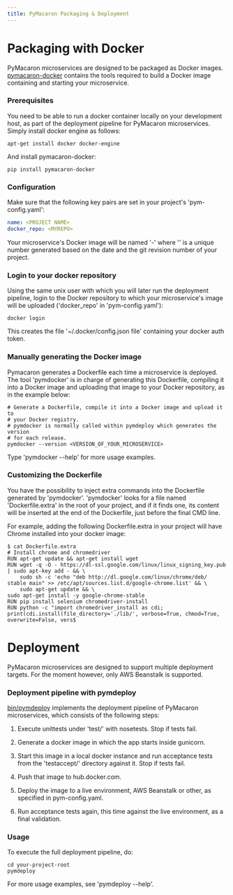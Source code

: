 ```yaml
---
title: PyMacaron Packaging & Deployment
---
```


Packaging with Docker
=====================

PyMacaron microservices are designed to be packaged as Docker images.
[pymacaron-docker](https://github.com/pymacaron/pymacaron-docker) contains the tools
required to build a Docker image containing and starting your microservice.

### Prerequisites

You need to be able to run a docker container locally on your development host,
as part of the deployment pipeline for PyMacaron microservices. Simply install
docker engine as follows:

```shell
apt-get install docker docker-engine
```

And install pymacaron-docker:

```shell
pip install pymacaron-docker
```

### Configuration

Make sure that the following key pairs are set in your project's 'pym-config.yaml':

```yaml
name: <PROJECT NAME>
docker_repo: <MYREPO>
```

Your microservice's Docker image will be named '<PROJECT NAME>-<VERSION>' where '<VERSION>'
is a unique number generated based on the date and the git revision number of your project.

### Login to your docker repository

Using the same unix user with which you will later run the deployment pipeline, login to
the Docker repository to which your microservice's image will be uploaded ('docker_repo' in
'pym-config.yaml'):

```shell
docker login
```

This creates the file '~/.docker/config.json file' containing your docker auth token.

### Manually generating the Docker image

Pymacaron generates a Dockerfile each time a microservice is deployed. The tool 'pymdocker'
is in charge of generating this Dockerfile, compiling it into a Docker image and uploading
that image to your Docker repository, as in the example below:

```shell
# Generate a Dockerfile, compile it into a Docker image and upload it to
# your Docker registry.
# pymdocker is normally called within pymdeploy which generates the version
# for each release.
pymdocker --version <VERSION_OF_YOUR_MICROSERVICE>
```

Type 'pymdocker --help' for more usage examples.

### Customizing the Dockerfile

You have the possibility to inject extra commands into the Dockerfile generated by 'pymdocker'.
'pymdocker' looks for a file named 'Dockerfile.extra' in the root of your project, and if it finds
one, its content will be inserted at the end of the Dockerfile, just before the final CMD line.

For example, adding the following Dockerfile.extra in your project will have Chrome installed into
your docker image:

```shell
$ cat Dockerfile.extra 
# Install chrome and chromedriver
RUN apt-get update && apt-get install wget
RUN wget -q -O - https://dl-ssl.google.com/linux/linux_signing_key.pub | sudo apt-key add - && \
    sudo sh -c 'echo "deb http://dl.google.com/linux/chrome/deb/ stable main" >> /etc/apt/sources.list.d/google-chrome.list' && \
    sudo apt-get update && \
sudo apt-get install -y google-chrome-stable
RUN pip install selenium chromedriver-install
RUN python -c "import chromedriver_install as cdi; print(cdi.install(file_directory='./lib/', verbose=True, chmod=True, overwrite=False, vers$

```

Deployment
==========

PyMacaron microservices are designed to support multiple deployment
targets. For the moment however, only AWS Beanstalk is supported.

### Deployment pipeline with pymdeploy

[bin/pymdeploy](https://github.com/pymacaron/pymacaron/blob/master/bin/pymdeploy)
implements the deployment pipeline of PyMacaron microservices, which consists
of the following steps:

1. Execute unittests under 'test/' with nosetests. Stop if tests fail.

1. Generate a docker image in which the app starts inside gunicorn.

1. Start this image in a local docker instance and run acceptance tests from
   the 'testaccept/' directory against it. Stop if tests fail.

1. Push that image to hub.docker.com.

1. Deploy the image to a live environment, AWS Beanstalk or other,
   as specified in pym-config.yaml.

1. Run acceptance tests again, this time against the live environment, as a
   final validation.

### Usage

To execute the full deployment pipeline, do:

```
cd your-project-root
pymdeploy
```

For more usage examples, see 'pymdeploy --help'.
